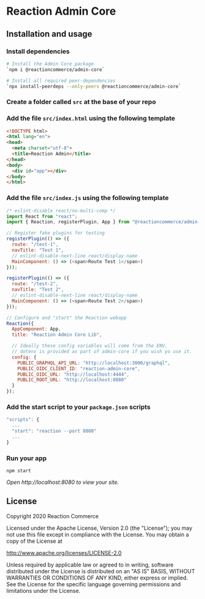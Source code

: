 # Reaction Admin Core

## Installation and usage

### Install dependencies

```sh
# Install the Admin Core package
`npm i @reactioncommerce/admin-core`

# Install all required peer-dependencies
`npx install-peerdeps --only-peers @reactioncommerce/admin-core`
```

###  Create a folder called `src` at the base of your repo

### Add the file `src/index.html` using the following template

```html
<!DOCTYPE html>
<html lang="en">
<head>
  <meta charset="utf-8">
  <title>Reaction Admin</title>
</head>
<body>
  <div id="app"></div>
</body>
</html>
```

### Add the file `src/index.js`  using the following template

```js
/* eslint-disable react/no-multi-comp */
import React from "react";
import { Reaction, registerPlugin, App } from "@reactioncommerce/admin-core";

// Register fake plugins for testing
registerPlugin(() => ({
  route: "/test-1",
  navTitle: "Test 1",
  // eslint-disable-next-line react/display-name
  MainComponent: () => (<span>Route Test 1</span>)
}));

registerPlugin(() => ({
  route: "/test-2",
  navTitle: "Test 2",
  // eslint-disable-next-line react/display-name
  MainComponent: () => (<span>Route Test 2</span>)
}));

// Configure and "start" the Reaction webapp
Reaction({
  AppComponent: App,
  title: "Reaction Admin Core Lib",

  // Ideally these config variables will come from the ENV.
  // dotenv is provided as part of admin-core if you wish yo use it.
  config: {
    PUBLIC_GRAPHQL_API_URL: "http://localhost:3000/graphql",
    PUBLIC_OIDC_CLIENT_ID: "reaction-admin-core",
    PUBLIC_OIDC_URL: "http://localhost:4444",
    PUBLIC_ROOT_URL: "http://localhost:8080"
  }
});
```

### Add the start script to your `package.json` scripts

```js
"scripts": {
  ...
  "start": "reaction --port 8080"
  ...
}
```

### Run your app

`npm start`

*Open http://localhost:8080 to view your site.*

## License

Copyright 2020 Reaction Commerce

Licensed under the Apache License, Version 2.0 (the "License"); you may not use this file except in compliance with the License. You may obtain a copy of the License at

   http://www.apache.org/licenses/LICENSE-2.0

Unless required by applicable law or agreed to in writing, software distributed under the License is distributed on an "AS IS" BASIS, WITHOUT WARRANTIES OR CONDITIONS OF ANY KIND, either express or implied. See the License for the specific language governing permissions and limitations under the License.
